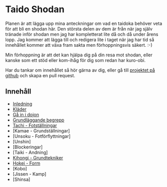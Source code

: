 # Taido Shodan #

Planen är att lägga upp mina anteckningar om vad en taidoka behöver veta för att bli en shodan här. Den största delen av dem är från när jag själv tränade inför shodan men jag har kompletterat lite då och då under årens lopp. Jag kommer att lägga till och redigera lite i taget när jag har tid så innehållet kommer att växa fram sakta men förhoppningsvis säkert. :-)

Min förhoppning är att det kan hjälpa dig på din resa mot shodan, eller kanske som ett stöd eller kom-ihåg för dig som redan har kuro-obi.

Har du tankar om innehållet så hör gärna av dig, eller gå till [projektet på github](https://github.com/henjoh75/taido-shodan) och skapa en pull request.


## Innehåll ##

- [Inledning](inledning)
- [Kläder](klader)
- [Gå in i dojon](dojo)
- [Grundläggande begrepp](grunder)
- [Tachi - Fotställningar](tachi)
- [Kamae - Grundställningar]
- [Unsoku - Fotförflyttningar]
- [Unshin]
- [Blockeringar]
- [Taiki - Andning]
- [Kihongi - Grundtekniker](kihongi)
- [Hokei - Form](hokei)
- [Kobo]
- [Jissen - Kamp]
- [Shinsa]
